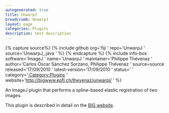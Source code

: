 ```yaml
---
autogenerated: true
title: UnwarpJ
breadcrumb: UnwarpJ
layout: page
categories: Plugins
description: test description
---
```



{% capture source%}
{% include github org='fiji ' repo='UnwarpJ ' source='UnwarpJ\_.java ' %}
{% endcapture %}
{% include info-box software='ImageJ ' name='UnwarpJ ' maintainer='Philippe Thévenaz ' author='Carlos Óscar Sánchez Sorzano, Philippe Thévenaz ' source=source released='17/09/2010 ' latest-version='17/09/2010 ' status=' ' category='[:Category:Plugins](_Category_Plugins ) ' website='http://bigwww.epfl.ch/thevenaz/unwarpj/ ' %}

An ImageJ plugin that performs a spline-based elastic registration of two images.

This plugin is described in detail on the [BIG website](http://bigwww.epfl.ch/thevenaz/unwarpj/).


